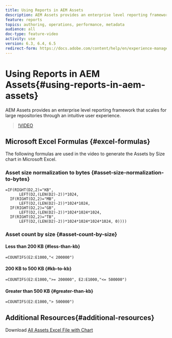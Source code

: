 ```yaml
---
title: Using Reports in AEM Assets
description: AEM Assets provides an enterprise level reporting framework that scales for large repositories through an intuitive user experience. 
feature: reports
topics: authoring, operations, performance, metadata
audience: all
doc-type: feature-video
activity: use
version: 6.3, 6.4, 6.5
redirect-form: https://docs.adobe.com/content/help/en/experience-manager-learn/assets/analytics/asset-reports-feature-video-use.html
---
```


# Using Reports in AEM Assets{#using-reports-in-aem-assets}

AEM Assets provides an enterprise level reporting framework that scales for large repositories through an intuitive user experience.

>[!VIDEO](https://video.tv.adobe.com/v/22140/?quality=12)

## Microsoft Excel Formulas {#excel-formulas}

The following formulas are used in the video to generate the Assets by Size chart in Microsoft Excel.

### Asset size normalization to bytes {#asset-size-normalization-to-bytes}

```
=IF(RIGHT(D2,2)="KB",
      LEFT(D2,(LEN(D2)-2))*1024,
  IF(RIGHT(D2,2)="MB",
      LEFT(D2,(LEN(D2)-2))*1024*1024,
  IF(RIGHT(D2,2)="GB",
      LEFT(D2,(LEN(D2)-2))*1024*1024*1024,
  IF(RIGHT(D2,2)="TB",
      LEFT(D2,(LEN(D2)-2))*1024*1024*1024*1024, 0))))
```

### Asset count by size {#asset-count-by-size}

#### Less than 200 KB {#less-than-kb}

```
=COUNTIFS(E2:E1000,"< 200000")

```

#### 200 KB to 500 KB {#kb-to-kb}

```
=COUNTIFS(E2:E1000,">= 200000", E2:E1000,"<= 500000")
```

#### Greater than 500 KB {#greater-than-kb}

```
=COUNTIFS(E2:E1000,"> 500000")
```

## Additional Resources{#additional-resources}

Download [All Assets Excel File with Chart](./assets/asset-reports/all-assets.xlsx)
